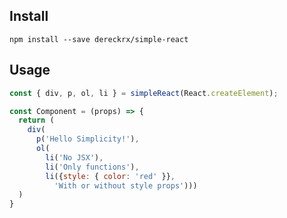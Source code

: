 ## Install

`npm install --save dereckrx/simple-react`

## Usage

```javascript
const { div, p, ol, li } = simpleReact(React.createElement); 

const Component = (props) => {
  return (
    div(
      p('Hello Simplicity!'),
      ol(
        li('No JSX'),
        li('Only functions'),
        li({style: { color: 'red' }}, 
          'With or without style props')))
  )
}
```
